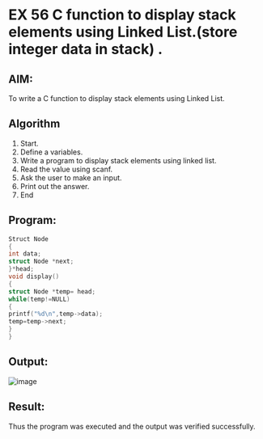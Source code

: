 # EX 56 C function to display stack elements using Linked List.(store integer data in stack) .
## AIM:
To write a C function to display stack elements using Linked List.

## Algorithm
1. Start.
2. Define a variables.
3. Write a program to display stack elements using linked list.
4. Read the value using scanf.
5. Ask the user to make an input.
6. Print out the answer.
7. End

## Program:
```c
Struct Node
{
int data;
struct Node *next;
}*head;
void display()
{
struct Node *temp= head; 
while(temp!=NULL)
{
printf("%d\n",temp->data); 
temp=temp->next;
}
}
```

## Output:

![image](https://github.com/user-attachments/assets/f1dbc2e2-2d96-4a96-b46f-eef8a198eae2)


## Result:
Thus the program was executed and the output was verified successfully.
